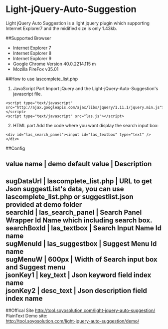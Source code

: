 # Light-jQuery-Auto-Suggestion
Light jQuery Auto Suggestion is a light jquery plugin which supporting Internet Explorer7 and the midified size is only 1.43kb.


##Supported Browser
- Internet Explorer 7
- Internet Explorer 8
- Internet Explorer 9
- Google Chrome Version 40.0.2214.115 m
- Mozilla FireFox v35.01

##How to use
lascomplete_list.php

1) JavaScript Part
Import jQuery and the Light-jQuery-Auto-Suggestion's javascript file.
```
<script type="text/javascript" src="http://ajax.googleapis.com/ajax/libs/jquery/1.11.1/jquery.min.js"></script>
<script type="text/javascript" src="las.js"></script>
```
2) HTML part
Add the code where you want display the search input box:
```
<div id="las_search_panel"><input id="las_textbox" type="text" /></div>
```



##Config

 value name  | demo default value   | Description                                               
--------------------------------------------------------------------------------------------------
 sugDataUrl  | lascomplete_list.php | URL to get Json suggestList's data, you can use lascomplete_list.php or suggestlist.json provided at demo folder                      
 searchId    | las_search_panel     | Search Panel Wrapper Id Name which including search box.  
 searchBoxId | las_textbox          | Search Input Name Id name                                 
 sugMenuId   | las_suggestbox       | Suggest Menu Id name                                      
 sugMenuW    | 600px                | Width of Search input box and Suggest menu                
 jsonKey1    | key_text             | Json keyword field index name                             
 jsonKey2    | desc_text            | Json description field index name                         
---------------------------------------------------------------------------------------------------

##Offical Site
http://tool.soyosolution.com/light-jquery-auto-suggestion/<br />
PlainText Demo site:<br />
http://tool.soyosolution.com/light-jquery-auto-suggestion/demo/<br />
